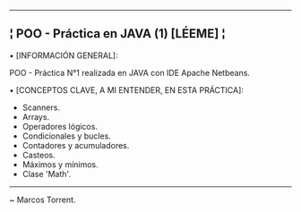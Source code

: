 --------------------------------------------------------
¦ POO - Práctica en JAVA (1) [LÉEME] ¦
--------------------------------------------------------

• [INFORMACIÓN GENERAL]:

POO - Práctica N°1 realizada en JAVA con IDE Apache Netbeans.

• [CONCEPTOS CLAVE, A MI ENTENDER, EN ESTA PRÁCTICA]:

  - Scanners.
  - Arrays.
  - Operadores lógicos.
  - Condicionales y bucles.
  - Contadores y acumuladores.
  - Casteos.
  - Máximos y mínimos.
  - Clase 'Math'.
  
--------------------------------------------------------

~ Marcos Torrent.

